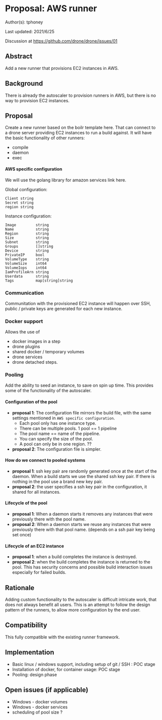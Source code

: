 # Proposal: AWS runner 

Author(s): tphoney

Last updated: 2021/6/25

Discussion at https://github.com/drone/drone/issues/01

## Abstract

Add a new runner that provisions EC2 instances in AWS.

## Background

There is already the autoscaler to provision runners in AWS, but there is no way to provision EC2 instances.

## Proposal

Create a new runner based on the boilr template here. That can connect to a drone server providing EC2 instances to run a build against. It will have the basic functionality of other runners:

- compile
- daemon
- exec

#### AWS specific configuration

We will use the golang library for amazon services link here.

Global configuration:

```
Client string
Secret string
region string
```

Instance configuration:

```
Image         string
Name          string
Region        string
Size          string
Subnet        string
Groups        []string
Device        string
PrivateIP     bool
VolumeType    string
VolumeSize    int64
VolumeIops    int64
IamProfileArn string
Userdata      string
Tags          map[string]string
```
### Communication
Communitation with the provisioned EC2 instance will happen over SSH, public / private keys are generated for each new instance. 

### Docker support

Allows the use of 

- docker images in a step 
- drone plugins
- shared docker / temporary volumes
- drone services 
- drone detached steps.

### Pooling

Add the ability to seed an instance, to save on spin up time. This provides some of the functionality of the autoscaler. 

#### Configuration of the pool

- **proposal 1**: The configuration file mirrors the build file, with the same settings mentioned in `AWS specific configuration`. 
  -  Each pool only has one instance type. 
  -  There can be multiple pools. 1 pool == 1 pipeline
  -  The pool name == name of the pipeline.
  -  You can specify the size of the pool. 
  -  A pool can only be in one region. ??
- **proposal 2**: The configuration file is simpler. 

#### How do we connect to pooled systems

- **proposal 1**: ssh key pair are randomly generated once at the start of the daemon. When a build starts we use the shared ssh key pair. If there is nothing in the pool use a brand new key pair.
- **proposal 2**: the user specifies a ssh key pair in the configuration, it shared for all instances.

#### Lifecycle of the pool

- **proposal 1**: When a daemon starts it removes any instances that were previously there with the pool name. 
- **proposal 2**: When a daemon starts we reuse any instances that were previously there with that pool name. (depends on a ssh pair key being set once)

#### Lifecycle of an EC2 instance

- **proposal 1**: when a build completes the instance is destroyed. 
- **proposal 2**: when the build completes the instance is returned to the pool. This has security concerns and possible build interaction issues especially for failed builds.

## Rationale

Adding custom functionality to the autoscaler is difficult intricate work, that does not always benefit all users. This is an attempt to follow the design pattern of the runners, to allow more configuration by the end user.

## Compatibility

This fully compatible with the existing runner framework.

## Implementation

- Basic linux / windows support, including setup of git / SSH : POC stage
- Installation of docker, for container usage: POC stage
- Pooling: design phase

## Open issues (if applicable)

- Windows - docker volumes
- Windows - docker services
- scheduling of pool size ?
